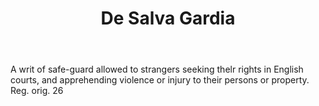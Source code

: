 ---
title: De Salva Gardia
letter: D
permalink: "/definitions/bld-de-salva-gardia.html"
body: A writ of safe-guard allowed to strangers seeking thelr rights in English courts,
  and apprehending violence or injury to their persons or property. Reg. orig. 26
published_at: '2018-07-07'
source: Black's Law Dictionary 2nd Ed (1910)
layout: post
---